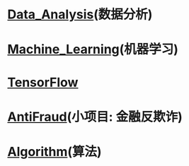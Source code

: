 # [Data_Analysis](https://github.com/Zahirgeek/Data/tree/master/Data_Analysis)(数据分析)

# [Machine_Learning](https://github.com/Zahirgeek/Data/tree/master/Machine_Learning)(机器学习)

# [TensorFlow](https://github.com/Zahirgeek/Data/tree/master/TensorFlow)

# [AntiFraud]()(小项目: 金融反欺诈)

# [Algorithm]()(算法)
